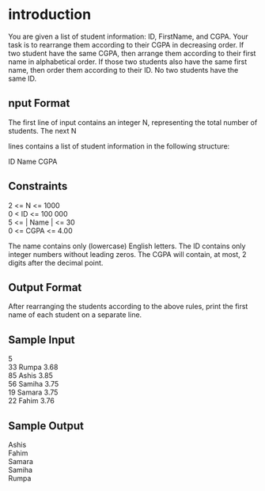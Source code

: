 # introduction

You are given a list of student information: ID, FirstName, and CGPA. Your task is to rearrange them according to their CGPA in decreasing order. If two student have the same CGPA, then arrange them according to their first name in alphabetical order. If those two students also have the same first name, then order them according to their ID. No two students have the same ID.

## nput Format

The first line of input contains an integer N, representing the total number of students. The next N

lines contains a list of student information in the following structure:

ID Name CGPA

## Constraints
2 <= N <= 1000 <br>
0 < ID <= 100 000 <br>
5 <= | Name | <= 30 <br>
0 <= CGPA <= 4.00 <br>

The name contains only (lowercase) English letters. The ID contains only integer numbers without leading zeros. The CGPA will contain, at most, 2 digits after the decimal point.

## Output Format

After rearranging the students according to the above rules, print the first name of each student on a separate line.


## Sample Input

5 <br>
33 Rumpa 3.68 <br>
85 Ashis 3.85 <br>
56 Samiha 3.75 <br>
19 Samara 3.75 <br>
22 Fahim 3.76 <br>

## Sample Output

Ashis <br>
Fahim <br>
Samara <br>
Samiha <br>
Rumpa <br>
